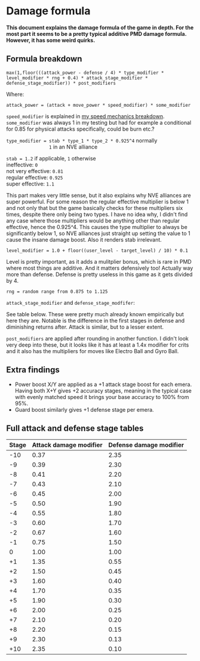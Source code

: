 
# Damage formula
**This document explains the damage formula of the game in depth. For the most part it seems to be a pretty typical additive PMD damage formula. However, it has some weird quirks.**

## Formula breakdown

`max(1,floor(((attack_power - defense / 4) * type_modifier * level_modifier * rng + 0.4) * attack_stage_modifier * defense_stage_modifier)) * post_modifiers`

Where:

`attack_power = (attack + move_power * speed_modifier) * some_modifier`

`speed_modifier` is explained in [my speed mechanics breakdown](Speed%20mechanics.md).\
`some_modifier` was always 1 in my testing but had for example a conditional for 0.85 for physical attacks specifically, could be burn etc.?

`type_modifier = stab * type_1 * type_2 * 0.925^4` normally\
`                1` in an NVE alliance

`stab = 1.2` if applicable, `1` otherwise\
ineffective: `0`\
not very effective: `0.81`\
regular effective: `0.925`\
super effective: `1.1`

This part makes very little sense, but it also explains why NVE alliances are super powerful. For some reason the regular effective multiplier is below 1 and not only that but the game basically checks for these multipliers six times, despite there only being two types. I have no idea why, I didn't find any case where those multipliers would be anything other than regular effective, hence the 0.925^4. This causes the type multiplier to always be significantly below 1, so NVE alliances just straight up setting the value to 1 cause the insane damage boost. Also it renders stab irrelevant.

`level_modifier = 1.0 + floor((user_level - target_level) / 10) * 0.1`

Level is pretty important, as it adds a mulitplier bonus, which is rare in PMD where most things are additive. And it matters defensively too! Actually way more than defense. Defense is pretty useless in this game as it gets divided by 4.

`rng = random range from 0.875 to 1.125`

`attack_stage_modifier` and `defense_stage_modfifer`:

See table below. These were pretty much already known empirically but here they are. Notable is the difference in the first stages in defense and diminishing returns after. Attack is similar, but to a lesser extent.

`post_modifiers` are applied after rounding in another function. I didn't look very deep into these, but it looks like it has at least a 1.4x modifier for crits and it also has the multipliers for moves like Electro Ball and Gyro Ball.

## Extra findings

- Power boost X/Y are applied as a +1 attack stage boost for each emera. Having both X+Y gives +2 accuracy stages, meaning in the typical case with evenly matched speed it brings your base accuracy to 100% from 95%.
- Guard boost similarly gives +1 defense stage per emera.

## Full attack and defense stage tables

| Stage | Attack damage modifier | Defense damage modifier |
|--|--|--|
|-10 |  0.37|2.35|
|-9  |  0.39|2.30|
|-8  |  0.41|2.20|
|-7  |  0.43|2.10|
|-6  |  0.45|2.00|
|-5  |  0.50|1.90|
|-4  |  0.55|1.80|
|-3  |  0.60|1.70|
|-2  |  0.67|1.60|
|-1  |  0.75|1.50|
| 0  |  1.00|1.00|
|+1  |  1.35|0.55|
|+2  |  1.50|0.45|
|+3  |  1.60|0.40|
|+4  |  1.70|0.35|
|+5  |  1.90|0.30|
|+6  |  2.00|0.25|
|+7  |  2.10|0.20|
|+8  |  2.20|0.15|
|+9  |  2.30|0.13|
|+10 |  2.35|0.10|

